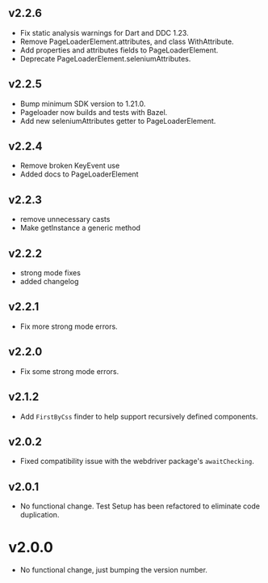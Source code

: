 ## v2.2.6
* Fix static analysis warnings for Dart and DDC 1.23.
* Remove PageLoaderElement.attributes, and class WithAttribute.
* Add properties and attributes fields to PageLoaderElement.
* Deprecate PageLoaderElement.seleniumAttributes.

## v2.2.5
* Bump minimum SDK version to 1.21.0.
* Pageloader now builds and tests with Bazel.
* Add new seleniumAttributes getter to PageLoaderElement.

## v2.2.4
* Remove broken KeyEvent use
* Added docs to PageLoaderElement

## v2.2.3
* remove unnecessary casts
* Make getInstance a generic method

## v2.2.2

* strong mode fixes
* added changelog

## v2.2.1

* Fix more strong mode errors.

## v2.2.0

* Fix some strong mode errors.

## v2.1.2

* Add `FirstByCss` finder to help support recursively defined components.

## v2.0.2

* Fixed compatibility issue with the webdriver package's `awaitChecking`.

## v2.0.1

* No functional change. Test Setup has been refactored to eliminate code
  duplication.

# v2.0.0

* No functional change, just bumping the version number.